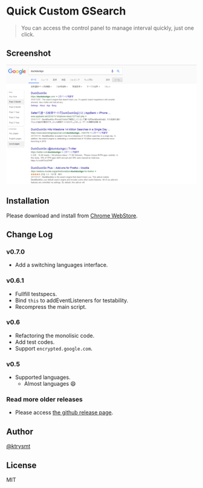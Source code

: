 # Quick Custom GSearch

> You can access the control panel to manage interval quickly, just one click.

## Screenshot

![Screenshot](./capture.png)

## Installation

Please download and install from [Chrome WebStore](https://chrome.google.com/webstore/detail/quick-custom-gsearch/dcdmfmmmmpjgfaffnaokjpifnihmhaon?utm_source=chrome-app-launcher-info-dialog).

## Change Log

### v0.7.0
- Add a switching languages interface.

### v0.6.1

- Fullfill testspecs.
- Bind `this` to addEventListeners for testability.
- Recompress the main script.

### v0.6
- Refactoring the monolisic code.
- Add test codes.
- Support `encrypted.google.com`.

### v0.5
- Supported languages.
  - Almost languages :smile:

### Read more older releases
- Please access [the github release page](https://github.com/ktrysmt/quick-custom-gsearch/releases).

## Author

[@ktrysmt](https://github.com/ktrysmt)

## License

MIT
